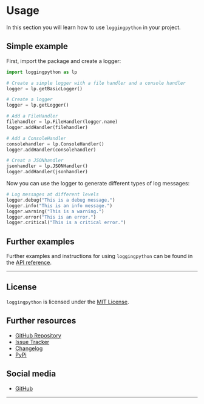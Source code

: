# Usage

In this section you will learn how to use `loggingpython` in your project.

## Simple example

First, import the package and create a logger:
```python
import loggingpython as lp

# Create a simple logger with a file handler and a console handler
logger = lp.getBasicLogger()
```

``` python
# Create a logger
logger = lp.getLogger()

# Add a FileHandler
filehandler = lp.FileHandler(logger.name)
logger.addHandler(filehandler)

# Add a ConsoleHandler
consolehandler = lp.ConsoleHandler()
logger.addHandler(consolehandler)

# Creat a JSONhandler
jsonhandler = lp.JSONHandler()
logger.addHandler(jsonhandler)
```

Now you can use the logger to generate different types of log messages:

``` python
# Log messages at different levels
logger.debug("This is a debug message.")
logger.info("This is an info message.")
logger.warning("This is a warning.")
logger.error("This is an error.")
logger.critical("This is a critical error.")
```

## Further examples

Further examples and instructions for using `loggingpython` can be found in the [API reference](api_reference.md).

---

## License

`loggingpython` is licensed under the [MIT License](https://opensource.org/licenses/MIT).

## Further resources

- [GitHub Repository](https://github.com/loggingpython-Community/loggingpython)
- [Issue Tracker](https://github.com/loggingpython-Community/loggingpython/issues)
- [Changelog](https://github.com/loggingpython-Community/loggingpython/blob/main/CHANGELOG.md)
- [PyPi](https://pypi.org/project/loggingpython/)

## Social media

- [GitHub](https://github.com/loggingpython-Community)

---